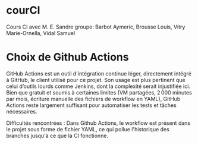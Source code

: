 # courCI
Cours CI avec M. E. Sandre
groupe: Barbot Aymeric, Brousse Louis, Vitry Marie-Ornella, Vidal Samuel

# Choix de Github Actions

GitHub Actions est un outil d'intégration continue léger, directement intégré à GitHub, le client utilisé pour ce projet.
Son usage est plus pertinent que celui d’outils lourds comme Jenkins, dont la complexité serait injustifiée ici.
Bien que gratuit et soumis à certaines limites (VM partagées, 2 000 minutes par mois, écriture manuelle des fichiers de workflow en YAML), GitHub Actions reste largement suffisant pour automatiser les tests et tâches nécessaires.

Difficultés rencontrées : Dans Github Actions, le workflow est présent dans le projet sous forme de fichier YAML, ce qui pollue l'historique des branches jusqu'à ce que la CI fonctionne.
